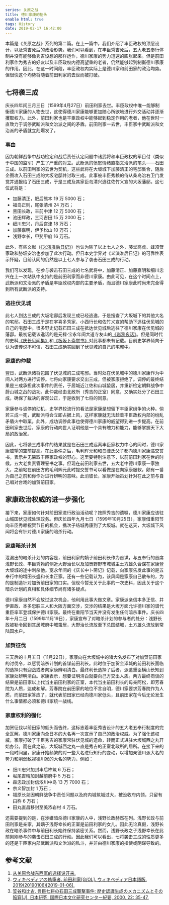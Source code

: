 ```yaml
---
series: 关原之战
title: 德川家康的抬头
enable html: true
tags: History
date: 2019-02-17 16:42:00
---
```


本篇是《关原之战》系列的第二篇。在上一篇中，我们介绍了丰臣政权的顶层设计，以及秀吉死后的政治形势。我们可以看到，在丰臣秀吉死后，五大老五奉行体制并没有能够像秀吉设想的那样运作，德川家康的势力迅速的膨胀起来。但是前田利家作为秀吉的好友以及丰臣政权内德高望重的老者，仍然能够起到制衡德川家康的作用。因此，在这一时间段，丰臣政权内实际上是德川家和前田家的政治均势。但很快这个均势将随着前田利家的去世而被打破。

<!-- more -->

## 七将袭三成

庆长四年闰三月三日（1599年4月27日）前田利家去世。丰臣政权中唯一能够制衡德川家康的人物去世，这使得德川家康能够更加随心所欲地进行外交活动并逐渐攫取权力。此外，前田利家也是丰臣政权中能够起到稳定作用的老者，他在世时一直致力于调停武断派和文治派之间的矛盾。前田利家一去世，丰臣家中武断派和文治派的矛盾就立刻爆发了。

### 事由

因为朝鲜战争中战功检定和战后责任认定问题中诸武将和丰臣政权的军目付（类似于中国的监军）产生了严重的对立。武断派的愤怒情绪直指文治派的笔头——石田三成。以前田利家的去世为契机，这些武将在大坂城下加藤清正的宅邸集合，随后企图攻入石田三成的大坂宅邸并讨取三成。此事被丰臣秀赖的侍从桑岛治右卫门发觉并通报给了石田三成，于是三成及其家臣岛清兴逃往佐竹义宣的大坂藩邸。这七位武将是：

- 加藤清正，肥后熊本 19 万 5000 石；
- 福岛正则，尾张清州 24 万石；
- 黑田长政，丰前中津 12 万 5000 石；
- 池田辉政，三河吉田 15 万 2000 石；
- 细川忠兴，丹后宫津 18 万石；
- 加藤嘉明，伊予松山 10 万石；
- 浅野幸长，甲斐甲府 16 万石。

此外，有些文献（[《义演准后日记》](https://kotobank.jp/word/%E7%BE%A9%E6%BC%94%E5%87%86%E5%90%8E%E6%97%A5%E8%A8%98-49906)）也认为除了以上七人之外，藤堂高虎、蜂须贺家政和胁坂安治也参加了此次行动。但日本史学界对《义演准后日记》的可靠性表示怀疑，目前认同的仍然是以上七人参与了袭击石田三成的行动。

我们可以发现，在参与袭击石田三成的七名武将中，加藤清正、加藤嘉明和细川忠兴在上一次站队中支持的是前田利家而非德川家康。由此可见，在这个时间点上，武断派和文治派的矛盾是丰臣政权内部的主要矛盾，而且德川家康此时尚未完全得到所有武断派的支持。

### 逃往伏见城

此七人到达三成的大坂宅邸后发现三成已经逃逸，于是搜查了大坂城下的其他大名的宅邸。石田三成于是在宇喜多秀家、小西行长和佐竹义宣的帮助下逃往伏见城的自己的宅邸中。很多野史记载石田三成在抵达伏见城后逃往了德川家康在伏见城的藩邸。最初记载该逸话的是元禄·宝永年间大道寺友山的[《岩渕夜话》](https://websv.aichi-pref-library.jp/wahon/detail/127.html)。但是同时代的史料[《庆长见闻集》](https://kotobank.jp/word/%E6%85%B6%E9%95%B7%E8%A6%8B%E8%81%9E%E9%9B%86-1162895)和[《板坂卜斋觉书》](https://kotobank.jp/word/%E6%9D%BF%E5%9D%82%E5%8D%9C%E6%96%8E%E8%A6%9A%E6%9B%B8-1146043)对此事都未有记载。目前史学界倾向于认为该传说不可信，石田三成确实回到了伏见城的自己的宅邸中。

### 家康的仲裁

翌日，武断派诸将包围了伏见城的三成宅邸。当时处在伏见城中的德川家康作为中间人对两方进行调停。七将向家康要求交出三成，但被家康拒绝了。调停的最终结果是三成承担此次事件的责任，于居城近江佐和山城蛰居，并重新检定朝鲜战争中蔚山城之战的战功。此仲裁经由北政所（秀吉的正室）同意，又确实处分了石田三成，确保了裁决的客观公正，于是收到了七将的同意。

家康参与调停的动机，史学界较流行的看法是家康是想留下丰臣家纷争的火种。倘若三成一死，武断派将会立即占据上风，这样家康就无法趁着丰臣政权内部的纷乱矛盾火中取栗。此外，成功调停此事也使得德川家康的威望得到进一步提高。在前田利家去世后，家康的行动向世人证明他是一个具有魄力和能力，能够掌握天下大局的政治家。

因此，七将袭三成事件的结果就是在石田三成远离丰臣家权力中心的同时，德川家康威望的空前提高。在此事件之后，毛利辉元和和岛津氏父子都向德川家康递交誓书，表示并无篡取丰臣家政权的野心。这里要特别注意下，以前前田利家在世的时候，五大老负责管理誓书之事。但现在前田利家去世，五大老中德川家康一家独大，之前站在前田方的毛利辉元此时提交誓书可以看做是在向家康服软，颇有一番为自己之前和你作对进行辨明的意味。此消彼长，家康开始策划针对在此之前与自己唱对台戏的加贺前田家。

## 家康政治权威的进一步强化

接下来，家康如何针对前田家进行政治活动呢？按照秀吉的遗嘱，德川家康应该驻山城国伏见城处理政务。但庆长四年九月七日（1599年10月25日），家康借重阳节向丰臣秀赖祝贺节日的机会，携次子结城秀康到了大坂城。就在这天，大坂城下风闻将会有针对德川家康的暗杀行动。

### 家康暗杀计划

泄漏出的暗杀计划的内容是，前田利家的嫡子前田利长作为首谋，与五奉行的首席浅野长政、丰臣秀赖的侧近大野治长以及加贺野野市城城主土方雄久合谋在家康登大坂城的途中刺杀他。宽永年间的《庆长中卜斋记》记载，向家康告发此事的是五奉行中的增田长盛和长束正家。还有一些记载认为，该风闻是家康自己散布的，为的是制造针对加贺前田家的口实。但现今暂无关于此事的一次史料，因此关于这个暗杀计划的真相和具体细节尚有诸多疑点。

德川家康自然不会放过这次机会，他利用此事大做文章。家康派亲信本多正信、井伊直政、本多忠胜三人和大阪方面交涉，交涉的结果是大坂方面允许德川家的谱代重臣率军登城保护德川家康。最终在重阳节当天并没有发生任何暗杀事件。庆长四年十月二日（1599年11月19日），家康宣布了对暗杀计划的参与者的处分：浅野长政被勒令回到其居城府中城蛰居，大野治长流放至下总国结城，土方雄久流放到常陆国水户。

### 加贺征伐

三天后的十月五日（11月22日），家康向在大坂城中的诸大名发布了对加贺前田家的讨伐令，以惩罚暗杀计划的首谋前田利长。此时位于加贺金泽城的前田利长面临的选择只有迎战或者向家康辨明清白。最终利长选择了后者，派遣重臣横山长知到家康处辨明清白。家康表示，想要证明清白就要向己方交出人质。两方最终商谈的结果是前田家以上代当主前田利家的正室，本代当主前田利长的母亲阿松，即芳春院为人质，达成和解。芳春院在前田家的地位不言自明，德川家要求芳春院作为人质，而前田家答应了，就代表前田家已经向德川家低头，且前田家在今后无论发生什么事情都必须和德川家统一战线。

### 家康权利的强化

加贺征伐以前田家的低头而告终，这标志着丰臣秀吉设计的五大老五奉行制度的完全瓦解。德川家康向全日本的大名再一次宣示了自己的政治权威。为了强化该权威，家康打破了丰臣秀吉的家康常驻伏见城的遗命，转而正式进驻大坂城西之丸开始办公。而在此之前，大坂城西之丸一直是秀吉的正室北政所的居所。在接下来的一段时间里，家康开始频繁的对一些大名进行知行的变动，以增加亲德川派大名的势力和削弱敌视德川家的大名的势力，例如：

- 细川忠兴加封丰后杵筑 6 万石；
- 堀尾吉晴加封越前府中 5 万石；
- 森忠政加封信浓川中岛 13 万 7000 石；
- 宗义智加封 1 万石；
- 福原长尧因朝鲜战争中责任问题以及府内城筑城过大，被没收府内领，只留有臼杵 6 万石；
- 田丸直昌移封至美浓岩村 4 万石。

还需要提到的是，在涉嫌暗杀德川家康的人中，浅野长政赫然在列。浅野长政与前田利家是亲家，其嫡子浅野幸长的正室是前田利家的女儿。因此无论真假，浅野长政在暗杀事件中与前田利长始终保持紧密关系。然而，浅野长政之子浅野幸长在此前刚刚参与的袭击石田三成的行动。因此我们可以看出，七将袭击三成的性质更多的还是丰臣家内部武断派和文治派的私斗，并非由德川家康的指使或阴谋导致的。

## 参考文献

1. [从关原合战东西军的选择说开来.](http://game.ali213.net/thread-5280846-1-1.html)
2. [ウィキペディアの執筆者. 前田利家[G/OL]. ウィキペディア日本語版. 2019(20190106)[2019-01-06].](https://ja.wikipedia.org/w/index.php?title=%E5%89%8D%E7%94%B0%E5%88%A9%E5%AE%B6&oldid=71216651)
3. [笠谷和比古. 豊臣七将の石田三成襲撃事件: 歴史認識生成のメカニズムとその陥穽[J]. 日本研究: 国際日本文化研究センター紀要, 2000, 22: 35-47.](https://nichibun.repo.nii.ac.jp/?action=pages_view_main&active_action=repository_view_main_item_detail&item_id=709&item_no=1&page_id=41&block_id=63)
